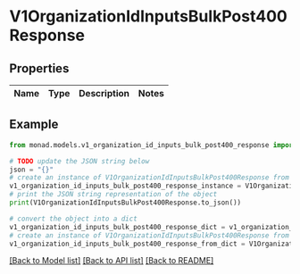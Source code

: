 # V1OrganizationIdInputsBulkPost400Response


## Properties

Name | Type | Description | Notes
------------ | ------------- | ------------- | -------------

## Example

```python
from monad.models.v1_organization_id_inputs_bulk_post400_response import V1OrganizationIdInputsBulkPost400Response

# TODO update the JSON string below
json = "{}"
# create an instance of V1OrganizationIdInputsBulkPost400Response from a JSON string
v1_organization_id_inputs_bulk_post400_response_instance = V1OrganizationIdInputsBulkPost400Response.from_json(json)
# print the JSON string representation of the object
print(V1OrganizationIdInputsBulkPost400Response.to_json())

# convert the object into a dict
v1_organization_id_inputs_bulk_post400_response_dict = v1_organization_id_inputs_bulk_post400_response_instance.to_dict()
# create an instance of V1OrganizationIdInputsBulkPost400Response from a dict
v1_organization_id_inputs_bulk_post400_response_from_dict = V1OrganizationIdInputsBulkPost400Response.from_dict(v1_organization_id_inputs_bulk_post400_response_dict)
```
[[Back to Model list]](../README.md#documentation-for-models) [[Back to API list]](../README.md#documentation-for-api-endpoints) [[Back to README]](../README.md)


